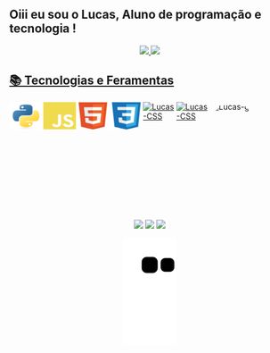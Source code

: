 ## Oiii eu sou o Lucas, Aluno de programação e tecnologia !
<div align = "center">
  <a href="https://github.com/llucasgomes">
  <img height = "180em" src = "https://github-readme-stats.vercel.app/api?username=llucasgomes&show_icons=true&theme=dark&include_all_commits=true&count_private=true" />
  <img height = "180em" src = "https://github-readme-stats.vercel.app/api/top-langs/?username=llucasgomes&layout=compact&langs_count=7&theme=dark" />
</div>
  
<h2>📚 Tecnologias e Feramentas </h2>
<div style="display: flex;" "justify-content: center;" "justify-items: center;"><br />
  <div style="display: flex;" "align-items: center"  >
    <img align="center" alt="Lucas-Python" height="50" width="60" src="https://raw.githubusercontent.com/devicons/devicon/master/icons/python/python-original.svg">
    <img align="center" alt="Lucas-Js" height="50" width="60" src="https://raw.githubusercontent.com/devicons/devicon/master/icons/javascript/javascript-plain.svg">
    <img align="center" alt="Lucas-HTML" height="50" width="60" src="https://raw.githubusercontent.com/devicons/devicon/master/icons/html5/html5-original.svg">
    <img align="center" alt="Lucas-CSS" height="50" width="60" src="https://raw.githubusercontent.com/devicons/devicon/master/icons/css3/css3-original.svg">
    <img align="center" alt="Lucas-CSS" height="50" width="60" src="https://cdn.jsdelivr.net/gh/devicons/devicon/icons/git/git-original.svg"/>
    <img align="center" alt="Lucas-CSS" height="50" width="60" src="https://cdn.jsdelivr.net/gh/devicons/devicon/icons/bootstrap/bootstrap-plain.svg"/> 
    <img align="right"  alt="Lucas-gif" height="100" style="border-radius:50px;" src="https://tenor.com/view/music-good-music-good-vibes-dance-happy-dance-gif-18861608.gif">
  </div>
  
  <div>
    
  </div>
  
  

  
  </div>
  
  <br /><br /><br />
  ##
  
 
<div align = "center"> <br />
  <a href="https://www.instagram.com/lluca_sgomess" target="_blank"><img src="https://img.shields.io/badge/-Instagram-%23E4405F?style=for-the-badge&logo=instagram&logoColor=white" target="_blank"></a>
 	<a href = "mailto:lucas.gomes.manaus@gmail.com"><img src="https://img.shields.io/badge/-Gmail-%23333?style=for-the-badge&logo=gmail&logoColor=white" target="_blank"></a>
  <a href="https://www.linkedin.com/in/llucasgomess/" target="_blank"><img src="https://img.shields.io/badge/-LinkedIn-%230077B5?style=for-the-badge&logo=linkedin&logoColor=white" target="_blank"></a> 
 
  ![Snake animation](https://github.com/llucasgomes/Perfil-Personalizado/blob/output/github-contribution-grid-snake.svg)
 <br />
</div>
